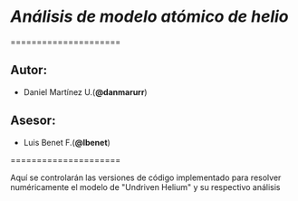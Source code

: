# *Análisis de modelo atómico de helio*

=====================

## Autor:

- Daniel Martínez U.(**@danmarurr**)

## Asesor:

- Luis Benet F.(**@lbenet**)



=====================


Aquí se controlarán las versiones de código implementado para resolver numéricamente el modelo de "Undriven Helium" y su respectivo análisis



